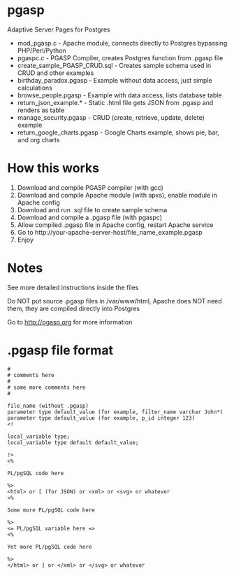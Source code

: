 pgasp
=====

Adaptive Server Pages for Postgres

* mod_pgasp.c - Apache module, connects directly to Postgres bypassing PHP/Perl/Python
* pgaspc.c - PGASP Compiler, creates Postgres function from .pgasp file
* create_sample_PGASP_CRUD.sql - Creates sample schema used in CRUD and other examples
* birthday_paradox.pgasp - Example without data access, just simple calculations
* browse_people.pgasp - Example with data access, lists database table
* return_json_example.* - Static .html file gets JSON from .pgasp and renders as table
* manage_security.pgasp - CRUD (create, retrieve, update, delete) example
* return_google_charts.pgasp - Google Charts example, shows pie, bar, and org charts

How this works
==============

1. Download and compile PGASP compiler (with gcc)
2. Download and compile Apache module (with apxs), enable module in Apache config
3. Download and run .sql file to create sample schema
4. Download and compile a .pgasp file (with pgaspc)
5. Allow compiled .pgasp file in Apache config, restart Apache service
6. Go to http://your-apache-server-host/file_name_example.pgasp
7. Enjoy

Notes
=====

See more detailed instructions inside the files

Do NOT put source .pgasp files in /var/www/html, Apache does NOT need them, they are compiled directly into Postgres

Go to http://pgasp.org for more information

.pgasp file format
==================


```
#
# comments here
#
# some more comments here
#

file_name (without .pgasp)
parameter type default_value (for example, filter_name varchar John*)
parameter type default_value (for example, p_id integer 123)
<!

local_variable type;
local_variable type default default_value;

!>
<%

PL/pgSQL code here

%>
<html> or [ (for JSON) or <xml> or <svg> or whatever
<%

Some more PL/pgSQL code here

%>
<= PL/pgSQL variable here =>
<%

Yet more PL/pgSQL code here

%>
</html> or ] or </xml> or </svg> or whatever
```

